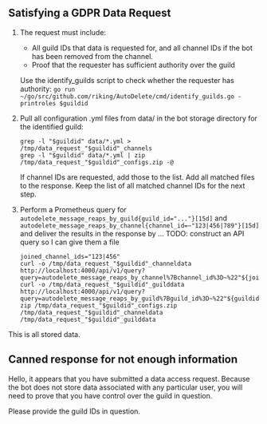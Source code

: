 
## Satisfying a GDPR Data Request

 1. The request must include:
    - All guild IDs that data is requested for, and all channel IDs if the bot has been removed from the channel.
    - Proof that the requester has sufficient authority over the guild

    Use the identify_guilds script to check whether the requester has authority:
    `go run ~/go/src/github.com/riking/AutoDelete/cmd/identify_guilds.go -printroles $guildid`

 2. Pull all configuration .yml files from data/ in the bot storage directory for the identified guild:

        grep -l "$guildid" data/*.yml > /tmp/data_request_"$guildid"_channels
        grep -l "$guildid" data/*.yml | zip /tmp/data_request_"$guildid"_configs.zip -@

    If channel IDs are requested, add those to the list. Add all matched files to the response.
    Keep the list of all matched channel IDs for the next step.

 3. Perform a Prometheus query for
    `autodelete_message_reaps_by_guild{guild_id="..."}[15d]` and
    `autodelete_message_reaps_by_channel{channel_id=~"123|456|789"}[15d]` and
    deliver the results in the response by ... TODO: construct an API query so I can give them a file

        joined_channel_ids="123|456"
        curl -o /tmp/data_request_"$guildid"_channeldata http://localhost:4000/api/v1/query?query=autodelete_message_reaps_by_channel%7Bchannel_id%3D~%22"${joined_channel_ids}"%22%7D%5B15d%5D
        curl -o /tmp/data_request_"$guildid"_guilddata http://localhost:4000/api/v1/query?query=autodelete_message_reaps_by_guild%7Bguild_id%3D~%22"${guildid}"%22%7D%5B15d%5D
        zip /tmp/data_request_"$guildid"_configs.zip /tmp/data_request_"$guildid"_channeldata /tmp/data_request_"$guildid"_guilddata

This is all stored data.

## Canned response for not enough information

Hello, it appears that you have submitted a data access request. Because the bot does not store data associated with any particular user, you will need to prove that you have control over the guild in question.

Please provide the guild IDs in question.
